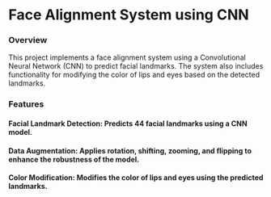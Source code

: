 # Face Alignment System using CNN

### Overview
This project implements a face alignment system using a Convolutional Neural Network (CNN) to predict facial landmarks. The system also includes functionality for modifying the color of lips and eyes based on the detected landmarks.

### Features
#### Facial Landmark Detection: Predicts 44 facial landmarks using a CNN model.
#### Data Augmentation: Applies rotation, shifting, zooming, and flipping to enhance the robustness of the model.
#### Color Modification: Modifies the color of lips and eyes using the predicted landmarks.

